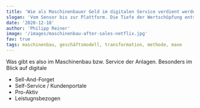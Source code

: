 ```yaml
---
title: 'Wie als Maschinenbauer Geld im digitalen Service verdient werden kann'
slogan: 'Vom Sensor bis zur Plattform. Die Tiefe der Wertschöpfung entscheidet über Gewinner und Verlierer der digitalen Transformation.'
date: '2020-12-18'
author: 'Philipp Reiner'
image: '/images/maschinenbau-after-sales-netflix.jpg'
fav: true
tags: maschinenbau, geschäftsmodell, transformation, methode, maxe
---
```


Was gibt es also im Maschinenbau bzw. Service der Anlagen. Besonders im Blick auf digitale

* Sell-And-Forget
* Self-Service / Kundenportale
* Pro-Aktiv
* Leistugnsbezogen
